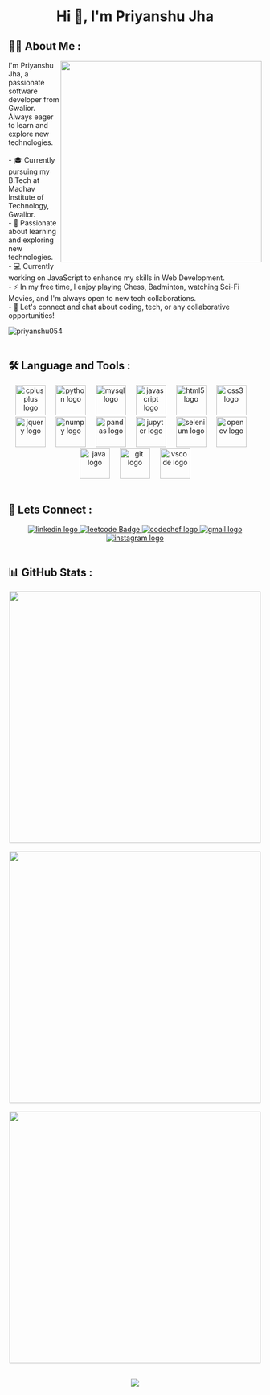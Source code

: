 <h1 align="center">
  Hi 👋, I'm Priyanshu Jha
</h1>

<!-- <h1 align= "center">
   <img src="https://readme-typing-svg.demolab.com?font=Major+Mono+Display&size=50&pause=10000&color=7BF7ED&center=true&vCenter=true&width=550&height=100&lines=I'm+Shipra!">
</h1> -->

<h2 align="left">👩‍💻 About Me :</h2>
<!-- ## 👩‍💻 About Me : -->

<div>
  <img align="right" src="https://cdn.dribbble.com/users/260312/screenshots/2553737/media/55d2ee70677214c6817f561d8901ec67.gif" width="400"/>

  <p align="left">
    I'm Priyanshu Jha, a passionate software developer from Gwalior. Always eager to learn and explore new technologies.<br><br>
    - 🎓 Currently pursuing my B.Tech at Madhav Institute of Technology, Gwalior.<br>
    - 🌱 Passionate about learning and exploring new technologies.<br>
    - 💻 Currently working on JavaScript to enhance my skills in Web Development.<br>
    - ⚡ In my free time, I enjoy playing Chess, Badminton, watching Sci-Fi Movies, and I'm always open to new tech collaborations.<br>
    - 💬 Let's connect and chat about coding, tech, or any collaborative opportunities!
  </p>
</div>
<div align="left"><img src="https://komarev.com/ghpvc/?username=priyanshu054&label=Profile%20views&color=0e75b6&style=flat" alt="priyanshu054" /></div><br>

<!-- <h3 align="left">🛠 Language and Tools :</h3> -->
## 🛠 Language and Tools :

<div align="center">
  <img src="https://cdn.jsdelivr.net/gh/devicons/devicon/icons/cplusplus/cplusplus-original.svg" height="60" alt="cplusplus logo" />
  <img width="12" />
  <img src="https://cdn.jsdelivr.net/gh/devicons/devicon/icons/python/python-original.svg" height="60" alt="python logo" />
  <img width="12" />
  <img src="https://cdn.jsdelivr.net/gh/devicons/devicon/icons/mysql/mysql-original.svg" height="60" alt="mysql logo" />
  <img width="12" />
  <img src="https://cdn.jsdelivr.net/gh/devicons/devicon/icons/javascript/javascript-original.svg" height="60" alt="javascript logo" />
  <img width="12" />
  <img src="https://cdn.jsdelivr.net/gh/devicons/devicon/icons/html5/html5-original.svg" height="60" alt="html5 logo" />
  <img width="12" />
  <img src="https://cdn.jsdelivr.net/gh/devicons/devicon/icons/css3/css3-original.svg" height="60" alt="css3 logo" />
  <img width="12" />
  <img src="https://cdn.jsdelivr.net/gh/devicons/devicon/icons/jquery/jquery-original.svg" height="60" alt="jquery logo" />
  <img width="12" />
  <img src="https://cdn.jsdelivr.net/gh/devicons/devicon/icons/numpy/numpy-original.svg" height="60" alt="numpy logo" />
  <img width="12" />
  <img src="https://cdn.jsdelivr.net/gh/devicons/devicon/icons/pandas/pandas-original.svg" height="60" alt="pandas logo" />
  <img width="12" />
  <img src="https://cdn.jsdelivr.net/gh/devicons/devicon/icons/jupyter/jupyter-original.svg" height="60" alt="jupyter logo" />
  <img width="12" />
  <img src="https://cdn.jsdelivr.net/gh/devicons/devicon/icons/selenium/selenium-original.svg" height="60" alt="selenium logo" />
  <img width="12" />
  <img src="https://cdn.jsdelivr.net/gh/devicons/devicon/icons/opencv/opencv-original.svg" height="60" alt="opencv logo" />
  <img width="12" />
  <img src="https://cdn.jsdelivr.net/gh/devicons/devicon/icons/java/java-original.svg" height="60" alt="java logo" />
  <img width="12" />
  <img src="https://cdn.jsdelivr.net/gh/devicons/devicon/icons/git/git-original.svg" height="60" alt="git logo" />
  <img width="12" />
  <img src="https://cdn.jsdelivr.net/gh/devicons/devicon/icons/vscode/vscode-original.svg" height="60" alt="vscode logo" />
</div><br>

<!-- <h3 align="left">📧 Lets Connect :</h3> -->
## 📧 Lets Connect :

<div align="center">
  <a href="https://linkedin.com/in/priyanshu054">
    <img src="https://img.shields.io/static/v1?message=LinkedIn&logo=linkedin&label=&color=0077B5&logoColor=white&labelColor=&style=for-the-badge" alt="linkedin logo" />
  </a>
  <a href="https://leetcode.com/priyanshu054/">
    <img src="https://img.shields.io/badge/leetcode-grey?style=for-the-badge&logo=leetcode&logoColor=yellow" alt="leetcode Badge"/>
  </a>
  <a href="https://www.codechef.com/users/priyanshu054">
    <img src="https://img.shields.io/static/v1?message=CodeChef&logo=codechef&label=&color=5B4638&logoColor=white&labelColor=&style=for-the-badge" alt="codechef logo" />
  </a>
  <a href="mailto:priyanshu.jha.60@gmail.com">
    <img src="https://img.shields.io/static/v1?message=Gmail&logo=gmail&label=&color=D14836&logoColor=white&labelColor=&style=for-the-badge" alt="gmail logo" />
  </a>
  <a href="https://instagram.com/priyanshu054">
    <img src="https://img.shields.io/static/v1?message=Instagram&logo=instagram&label=&color=E4605F&logoColor=white&labelColor=&style=for-the-badge" alt="instagram logo" />
  </a>
</div><br>

<!-- <h3 align="left">📊 GitHub Stats :</h3> -->
## 📊 GitHub Stats :
<div>
  <div align="center">
  <img width="500px" src="https://github-readme-stats.vercel.app/api/top-langs/?username=priyanshu054&layout=compact&theme=radical&custom_title=Languages"/>
  </div>
  <br>

  <div align="center">
  <img width="500px" src="https://github-readme-stats.vercel.app/api?username=priyanshu054&theme=radical"/>
  </div>
  <br>
                    
  <div align="center">
  <img width="500px" src="https://github-readme-streak-stats.herokuapp.com?user=priyanshu054&theme=radical"/>
  </div>
  <br>

  <p align="center">
    <img src="https://capsule-render.vercel.app/api?type=waving&color=gradient&height=150&width=100%&section=footer"/>
  </p>
</div>

<!-- Add any additional sections or badges you want -->
